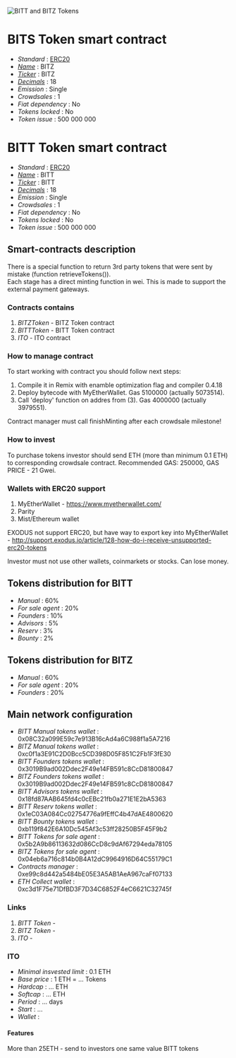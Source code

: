 ![BITT and BITZ Tokens](logo.png "BITT and BITZ Token")

# BITS Token smart contract

* _Standard_        : [ERC20](https://github.com/ethereum/EIPs/blob/master/EIPS/eip-20.md)
* _[Name](https://github.com/ethereum/EIPs/blob/master/EIPS/eip-20.md#name)_            : BITZ
* _[Ticker](https://github.com/ethereum/EIPs/blob/master/EIPS/eip-20.md#symbol)_        : BITZ
* _[Decimals](https://github.com/ethereum/EIPs/blob/master/EIPS/eip-20.md#decimals)_    : 18
* _Emission_        : Single
* _Crowdsales_      : 1
* _Fiat dependency_ : No
* _Tokens locked_   : No
* _Token issue_     : 500 000 000

# BITT Token smart contract

* _Standard_        : [ERC20](https://github.com/ethereum/EIPs/blob/master/EIPS/eip-20.md)
* _[Name](https://github.com/ethereum/EIPs/blob/master/EIPS/eip-20.md#name)_            : BITT
* _[Ticker](https://github.com/ethereum/EIPs/blob/master/EIPS/eip-20.md#symbol)_        : BITT
* _[Decimals](https://github.com/ethereum/EIPs/blob/master/EIPS/eip-20.md#decimals)_    : 18
* _Emission_        : Single
* _Crowdsales_      : 1
* _Fiat dependency_ : No
* _Tokens locked_   : No
* _Token issue_     : 500 000 000

## Smart-contracts description

There is a special function to return 3rd party tokens that were sent by mistake (function retrieveTokens()).  
Each stage has a direct minting function in wei. This is made to support the external payment gateways.

### Contracts contains
1. _BITZToken_ - BITZ Token contract
2. _BITTToken_ - BITT Token contract
3. _ITO_ - ITO contract

### How to manage contract
To start working with contract you should follow next steps:
1. Compile it in Remix with enamble optimization flag and compiler 0.4.18
2. Deploy bytecode with MyEtherWallet. Gas 5100000 (actually 5073514).
3. Call 'deploy' function on addres from (3). Gas 4000000 (actually 3979551). 

Contract manager must call finishMinting after each crowdsale milestone!

### How to invest
To purchase tokens investor should send ETH (more than minimum 0.1 ETH) to corresponding crowdsale contract.
Recommended GAS: 250000, GAS PRICE - 21 Gwei.

### Wallets with ERC20 support
1. MyEtherWallet - https://www.myetherwallet.com/
2. Parity 
3. Mist/Ethereum wallet

EXODUS not support ERC20, but have way to export key into MyEtherWallet - http://support.exodus.io/article/128-how-do-i-receive-unsupported-erc20-tokens

Investor must not use other wallets, coinmarkets or stocks. Can lose money.

## Tokens distribution for BITT

* _Manual_          : 60%
* _For sale agent_  : 20%
* _Founders_        : 10%
* _Advisors_        : 5%
* _Reserv_          : 3%
* _Bounty_          : 2%

## Tokens distribution for BITZ

* _Manual_          : 60%
* _For sale agent_  : 20%
* _Founders_        : 20%

## Main network configuration 

* _BITT Manual tokens wallet_    : 0x08C32a099E59c7e913B16cAd4a6C988f1a5A7216
* _BITZ Manual tokens wallet_    : 0xc0f1a3E91C2D0Bcc5CD398D05F851C2Fb1F3fE30
* _BITT Founders tokens wallet_  : 0x3019B9ad002Ddec2F49e14FB591c8CcD81800847
* _BITZ Founders tokens wallet_  : 0x3019B9ad002Ddec2F49e14FB591c8CcD81800847
* _BITT Advisors tokens wallet_  : 0x18fd87AAB645fd4c0cEBc21fb0a271E1E2bA5363
* _BITT Reserv tokens wallet_    : 0x1eC03A084Cc02754776a9fEffC4b47dAE4800620
* _BITT Bounty tokens wallet_    : 0xb119f842E6A10Dc545Af3c53ff28250B5F45F9b2
* _BITT Tokens for sale agent_   : 0x5b2A9b86113632d086CcD8c9dAf67294eda78105
* _BITZ Tokens for sale agent_   : 0x04eb6a716c814b0B4A12dC9964916D64C55179C1
* _Contracts manager_            : 0xe99c8d442a5484bE05E3A5AB1AeA967caFf07133
* _ETH Collect wallet_           : 0xc3d1F75e71DfBD3F7D34C6852F4eC6621C32745f

### Links
1. _BITT Token_ - 
2. _BITZ Token_ - 
3. _ITO_ - 


### ITO
* _Minimal insvested limit_     : 0.1 ETH
* _Base price_                  : 1 ETH = ... Tokens
* _Hardcap_                     : ... ETH
* _Softcap_                     : ... ETH
* _Period_                      : ... days
* _Start_                       : ...
* _Wallet_                      : 

#### Features
More than 25ETH - send to investors one same value BITT tokens

